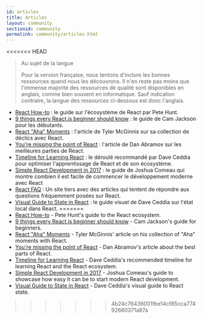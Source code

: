 ```yaml
---
id: articles
title: Articles
layout: community
sectionid: community
permalink: community/articles.html
---
```


<<<<<<< HEAD
> Au sujet de la langue
>
>Pour la version française, nous tentons d'inclure les bonnes ressources quand nous les découvrons. Il n'en reste pas moins que l'immense majorité des ressources de qualité sont disponibles en anglais, comme bien souvent en informatique. Sauf indication contraire, la langue des ressources ci-dessous est donc l'anglais.

- [React How-to](https://github.com/petehunt/react-howto) : le guide sur l'écosystème de React par Pete Hunt.
- [9 things every React.js beginner should know](https://camjackson.net/post/9-things-every-reactjs-beginner-should-know) : le guide de Cam Jackson pour les débutants.
- [React "Aha" Moments](https://tylermcginnis.com/react-aha-moments/) : l'article de Tyler McGinnis sur sa collection de déclics avec React.
- [You're missing the point of React](https://medium.com/@dan_abramov/youre-missing-the-point-of-react-a20e34a51e1a) : l'article de Dan Abramov sur les meilleures parties de React.
- [Timeline for Learning React](https://daveceddia.com/timeline-for-learning-react/) : le déroulé recommandé par Dave Ceddia pour optimiser l'apprentissage de React et de son écosystème.
- [Simple React Development in 2017](https://hackernoon.com/simple-react-development-in-2017-113bd563691f) : le guide de Joshua Comeau qui montre combien il est facile de commencer le développement moderne avec React
- [React FAQ](https://reactfaq.site/) : Un site tiers avec des articles qui tentent de répondre aux questions fréquemment posées sur React.
- [Visual Guide to State in React](https://daveceddia.com/visual-guide-to-state-in-react/) : le guide visuel de Dave Ceddia sur l'état local dans React.
=======
- [React How-to](https://github.com/petehunt/react-howto) - Pete Hunt's guide to the React ecosystem.
- [9 things every React.js beginner should know](https://camjackson.net/post/9-things-every-reactjs-beginner-should-know) - Cam Jackson's guide for beginners.
- [React "Aha" Moments](https://tylermcginnis.com/react-aha-moments/) - Tyler McGinnis' article on his collection of "Aha" moments with React.
- [You're missing the point of React](https://medium.com/@dan_abramov/youre-missing-the-point-of-react-a20e34a51e1a) - Dan Abramov's article about the best parts of React.
- [Timeline for Learning React](https://daveceddia.com/timeline-for-learning-react/) - Dave Ceddia's recommended timeline for learning React and the React ecosystem.
- [Simple React Development in 2017](https://hackernoon.com/simple-react-development-in-2017-113bd563691f) - Joshua Comeau's guide to showcase how easy it can be to start modern React development.
- [Visual Guide to State in React](https://daveceddia.com/visual-guide-to-state-in-react/) - Dave Ceddia's visual guide to React state.
>>>>>>> 4b24c76436001fbe14cf85cca77492660371a87a
